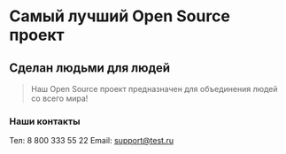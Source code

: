 # Самый лучший Open Source проект

## Сделан людьми для людей

> Наш Open Source проект предназначен для объединения людей со всего мира!

### Наши контакты

Тел: 8 800 333 55 22
Email: support@test.ru
